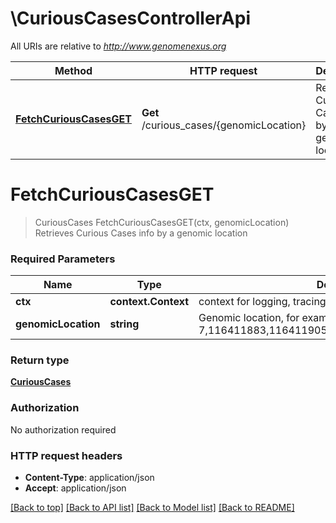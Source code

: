 # \CuriousCasesControllerApi

All URIs are relative to *http://www.genomenexus.org*

Method | HTTP request | Description
------------- | ------------- | -------------
[**FetchCuriousCasesGET**](CuriousCasesControllerApi.md#FetchCuriousCasesGET) | **Get** /curious_cases/{genomicLocation} | Retrieves Curious Cases info by a genomic location


# **FetchCuriousCasesGET**
> CuriousCases FetchCuriousCasesGET(ctx, genomicLocation)
Retrieves Curious Cases info by a genomic location

### Required Parameters

Name | Type | Description  | Notes
------------- | ------------- | ------------- | -------------
 **ctx** | **context.Context** | context for logging, tracing, authentication, etc.
  **genomicLocation** | **string**| Genomic location, for example: 7,116411883,116411905,TTCTTTCTCTCTGTTTTAAGATC,- | 

### Return type

[**CuriousCases**](CuriousCases.md)

### Authorization

No authorization required

### HTTP request headers

 - **Content-Type**: application/json
 - **Accept**: application/json

[[Back to top]](#) [[Back to API list]](../README.md#documentation-for-api-endpoints) [[Back to Model list]](../README.md#documentation-for-models) [[Back to README]](../README.md)

